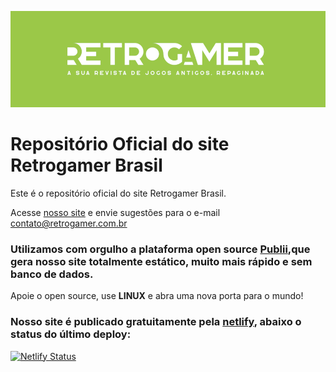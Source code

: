 ![Retrogamer Brasil](oie_YEhUYpc8iM2q.png)
# Repositório Oficial do site Retrogamer Brasil

Este é o repositório oficial do site Retrogamer Brasil.

Acesse [nosso site](https://www.retrogamer.com.br/) e envie sugestões para o e-mail contato@retrogamer.com.br 

### Utilizamos com orgulho a plataforma open source [Publii](https://www.getpublii.com),que gera nosso site totalmente estático, muito mais rápido e sem banco de dados.

Apoie o open source, use **LINUX** e abra uma nova porta para o mundo!

### Nosso site é publicado gratuitamente pela [netlify](netlify.com), abaixo o status do último deploy:
[![Netlify Status](https://api.netlify.com/api/v1/badges/8760814d-4b15-4e56-8947-39529804aad2/deploy-status)](https://app.netlify.com/sites/retrogamer/deploys)
